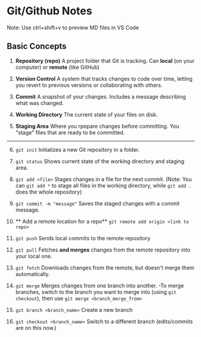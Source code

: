 # Git/Github Notes

Note: Use ctrl+shift+v to preview MD files in VS Code

## Basic Concepts

1. **Repository (repo)**
   A project folder that Git is tracking. Can **local** (on your computer) or **remote** (like GitHub)

2. **Version Control**
   A system that tracks changes to code over time, letting you revert to previous versions or collaborating with others.

3. **Commit**
   A snapshot of your changes. Includes a message describing what was changed.

4. **Working Directory**
   The current state of your files on disk.

5. **Staging Area**
   Where you rpepare changes before committing. You "stage" files that are ready to be committed.

---

6. `git init`
   Initializes a new Git repository in a folder.

7. `git status`
   Shows current state of the working directory and staging area.

8. `git add <file>`
   Stages changes in a file for the next commit. (Note: You can `git add *` to stage all files in the working directory, while `git add .` does the whole repository)

9. `git commit -m "message"`
   Saves the staged changes with a commit message.

10. ** Add a remote location for a repo**
    `git remote add origin <link to repo>`

11. `git push`
    Sends local commits to the remote repository

12. `git pull`
    Fetches **and merges** changes from the remote repository into your local one.

13. `git fetch`
    Downloads changes from the remote, but doesn't merge them automatically.

14. `git merge`
    Merges changes from one branch into another.
    -To merge branches, switch to the branch you want to merge into (using `git checkout`), then use `git merge <branch_merge_from>`
15. `git branch <branch_name>`
    Create a new branch

16. `git checkout <branch_name>`
    Switch to a different branch (edits/commits are on this now.)

